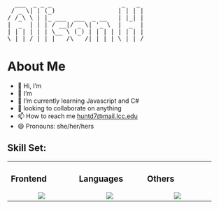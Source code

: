 
<pre>  ___  _ _ _                   _   _ 
 / _ \| | (_)                 | | | |
/ /_\ \ | |_ ___  ___  _ __   | |_| |
|  _  | | | / __|/ _ \| '_ \  |  _  |
| | | | | | \__ \ (_) | | | | | | | |
\_| |_/_|_|_|___/\___/|_| |_| \_| |_/
</pre>                                                                     
# About Me
- 👋 Hi, I’m
- 👀 I’m 
- 🌱 I’m currently learning Javascript and C#
- 💞️ looking to collaborate on anything
- 📫 How to reach me huntd7@mail.lcc.edu
- 😄 Pronouns: she/her/hers

## Skill Set:

<table><tr><td valign="top" width="25%">

### Frontend  
<a href="https://github.com/tayyabadev">
<div align="center">  
       <img src="https://skillicons.dev/icons?i=html,css,js,jquery&perline=4" /> 
</div>
</a>
 </td><td valign="top" width="25%">
        
### Languages
<a href="https://github.com/tayyabadev">
<div align="center">
       <img src="https://skillicons.dev/icons?i=cs,java,python,js&perline=4" /> 
</div>
</a>

</td><td valign="top" width="25%">
  
### Others
<a href="https://github.com/tayyabadev">
<div align="center">
       <img src="https://skillicons.dev/icons?i=git,github,vscode,discord,vscodeqt&perline=4" /> 
</div>
</a>
</td>
</tr></table>


